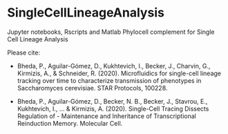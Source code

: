# SingleCellLineageAnalysis

Jupyter notebooks, Rscripts and Matlab Phylocell complement for Single Cell Lineage Analysis

Please cite:

- Bheda, P., Aguilar-Gómez, D., Kukhtevich, I., Becker, J., Charvin, G., Kirmizis, A., & Schneider, R. (2020). Microfluidics for single-cell lineage tracking over time to characterize transmission of phenotypes in Saccharomyces cerevisiae. STAR Protocols, 100228.

- Bheda, P., Aguilar-Gómez, D., Becker, N. B., Becker, J., Stavrou, E., Kukhtevich, I., ... & Kirmizis, A. (2020). Single-Cell Tracing Dissects Regulation of - Maintenance and Inheritance of Transcriptional Reinduction Memory. Molecular Cell.

